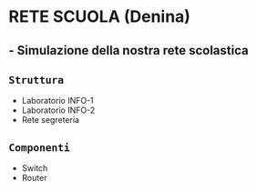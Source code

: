 # RETE SCUOLA (Denina)
## - Simulazione della nostra rete scolastica
## `Struttura`
- Laboratorio INFO-1
- Laboratorio INFO-2
- Rete segreteria
## `Componenti`
- Switch
- Router
